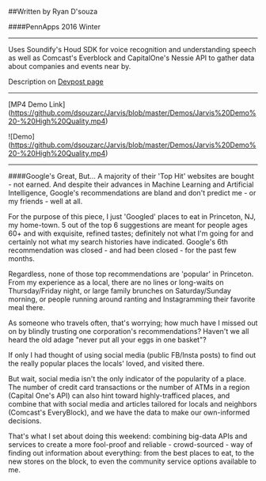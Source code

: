 ##Written by Ryan D'souza

####PennApps 2016 Winter

---

Uses Soundify's Houd SDK for voice recognition and understanding speech as well as Comcast's Everblock and CapitalOne's Nessie API to gather data about companies and events near by.

Description on [Devpost page](http://devpost.com/software/jarvis-dpi4w5)

--- 

[MP4 Demo Link] (https://github.com/dsouzarc/Jarvis/blob/master/Demos/Jarvis%20Demo%20-%20High%20Quality.mp4)

![Demo] (https://github.com/dsouzarc/Jarvis/blob/master/Demos/Jarvis%20Demo%20-%20High%20Quality.mp4)

---

####Google's Great, But...
A majority of their 'Top Hit' websites are bought - not earned. And despite their advances in Machine Learning and Artificial Intelligence, Google's recommendations are bland and don't predict me - or my friends - well at all.

For the purpose of this piece, I just 'Googled' places to eat in Princeton, NJ, my home-town. 5 out of the top 6 suggestions are meant for people ages 60+ and with exquisite, refined tastes; definitely not what I'm going for and certainly not what my search histories have indicated. Google's 6th recommendation was closed - and had been closed - for the past few months.

Regardless, none of those top recommendations are 'popular' in Princeton. From my experience as a local, there are no lines or long-waits on Thursday/Friday night, or large family brunches on Saturday/Sunday morning, or people running around ranting and Instagramming their favorite meal there.

As someone who travels often, that's worrying; how much have I missed out on by blindly trusting one corporation's recommendations? Haven't we all heard the old adage "never put all your eggs in one basket"?

If only I had thought of using social media (public FB/Insta posts) to find out the really popular places the locals' loved, and visited there.

But wait, social media isn't the only indicator of the popularity of a place. The number of credit card transactions or the number of ATMs in a region (Capital One's API) can also hint toward highly-trafficed places, and combine that with social media and articles tailored for locals and neighbors (Comcast's EveryBlock), and we have the data to make our own-informed decisions.

That's what I set about doing this weekend: combining big-data APIs and services to create a more fool-proof and reliable - crowd-sourced - way of finding out information about everything: from the best places to eat, to the new stores on the block, to even the community service options available to me.
